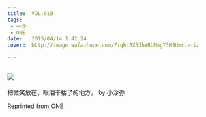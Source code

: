 ```yaml
---
title:	VOL.919
tags:
 - 一个
 - ONE
date:	2015/04/14 1:42:24
cover:	http://image.wufazhuce.com/FiqkiBX5JhxRbNmgY3H9Umrie-iz

---
```

![](http://image.wufazhuce.com/FiqkiBX5JhxRbNmgY3H9Umrie-iz)
---

把微笑放在，眼泪干枯了的地方。 by 小沙弥
 
Reprinted from ONE
